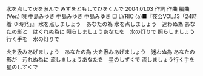 水を点して火を汲んで
みずをともしてひをくんで
2004.01.03
作詞  作曲  編曲 (Ver.)   唄
中島みゆき   中島みゆき       中島みゆき
□ LYRIC (a)■『夜会VOL.13「24時着 ０時発」』
水を点しましょう　あなたの為
水を点しましょう　迷わぬ為
あなたの影と　はぐれぬ為に
照らしましょうあなたを　水の灯りで
照らしましょう行く手を　水の灯りで

火を汲みあげましょう　あなたの為
火を汲みあげましょう　迷わぬ為
あなたの影が　汚れぬ為に
流しましょうあなたを　星のしずくで
流しましょう行く手を　星のしずくで